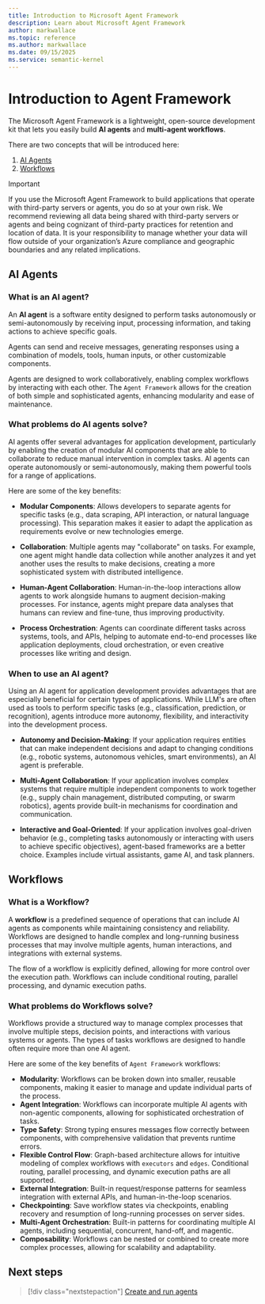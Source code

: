 ```yaml
---
title: Introduction to Microsoft Agent Framework
description: Learn about Microsoft Agent Framework
author: markwallace
ms.topic: reference
ms.author: markwallace
ms.date: 09/15/2025
ms.service: semantic-kernel
---
```


# Introduction to Agent Framework

The Microsoft Agent Framework is a lightweight, open-source development kit that lets you easily build **AI agents** and **multi-agent workflows**.

There are two concepts that will be introduced here:

1. [AI Agents](#ai-agents)
2. [Workflows](#workflows)

> [!IMPORTANT]
> If you use the Microsoft Agent Framework to build applications that operate with third-party servers or agents, you do so at your own risk. We recommend reviewing all data being shared with third-party servers or agents and being cognizant of third-party practices for retention and location of data. It is your responsibility to manage whether your data will flow outside of your organization’s Azure compliance and geographic boundaries and any related implications. 

## AI Agents

### What is an AI agent?

An **AI agent** is a software entity designed to perform tasks autonomously or semi-autonomously by receiving input, processing information, and taking actions to achieve specific goals.

Agents can send and receive messages, generating responses using a combination of models, tools, human inputs, or other customizable components.

Agents are designed to work collaboratively, enabling complex workflows by interacting with each other.  The `Agent Framework` allows for the creation of both simple and sophisticated agents, enhancing modularity and ease of maintenance.

### What problems do AI agents solve?

AI agents offer several advantages for application development, particularly by enabling the creation of modular AI components that are able to collaborate to reduce manual intervention in complex tasks. AI agents can operate autonomously or semi-autonomously, making them powerful tools for a range of applications.

Here are some of the key benefits:

- **Modular Components**: Allows developers to separate agents for specific tasks (e.g., data scraping, API interaction, or natural language processing). This separation makes it easier to adapt the application as requirements evolve or new technologies emerge.

- **Collaboration**: Multiple agents may "collaborate" on tasks. For example, one agent might handle data collection while another analyzes it and yet another uses the results to make decisions, creating a more sophisticated system with distributed intelligence.

- **Human-Agent Collaboration**: Human-in-the-loop interactions allow agents to work alongside humans to augment decision-making processes. For instance, agents might prepare data analyses that humans can review and fine-tune, thus improving productivity.

- **Process Orchestration**: Agents can coordinate different tasks across systems, tools, and APIs, helping to automate end-to-end processes like application deployments, cloud orchestration, or even creative processes like writing and design.

### When to use an AI agent?

Using an AI agent for application development provides advantages that are especially beneficial for certain types of applications. While LLM's are often used as tools to perform specific tasks (e.g., classification, prediction, or recognition), agents introduce more autonomy, flexibility, and interactivity into the development process.

- **Autonomy and Decision-Making**: If your application requires entities that can make independent decisions and adapt to changing conditions (e.g., robotic systems, autonomous vehicles, smart environments), an AI agent is preferable.

- **Multi-Agent Collaboration**: If your application involves complex systems that require multiple independent components to work together (e.g., supply chain management, distributed computing, or swarm robotics), agents provide built-in mechanisms for coordination and communication.

- **Interactive and Goal-Oriented**: If your application involves goal-driven behavior (e.g., completing tasks autonomously or interacting with users to achieve specific objectives), agent-based frameworks are a better choice. Examples include virtual assistants, game AI, and task planners.

## Workflows

### What is a Workflow?

A **workflow** is a predefined sequence of operations that can include AI agents as components while maintaining consistency and reliability. Workflows are designed to handle complex and long-running business processes that may involve multiple agents, human interactions, and integrations with external systems.

The flow of a workflow is explicitly defined, allowing for more control over the execution path. Workflows can include conditional routing, parallel processing, and dynamic execution paths.

### What problems do Workflows solve?

Workflows provide a structured way to manage complex processes that involve multiple steps, decision points, and interactions with various systems or agents. The types of tasks workflows are designed to handle often require more than one AI agent.

Here are some of the key benefits of `Agent Framework` workflows:

- **Modularity**: Workflows can be broken down into smaller, reusable components, making it easier to manage and update individual parts of the process.
- **Agent Integration**: Workflows can incorporate multiple AI agents with non-agentic components, allowing for sophisticated orchestration of tasks.
- **Type Safety**: Strong typing ensures messages flow correctly between components, with comprehensive validation that prevents runtime errors.
- **Flexible Control Flow**: Graph-based architecture allows for intuitive modeling of complex workflows with `executors` and `edges`. Conditional routing, parallel processing, and dynamic execution paths are all supported.
- **External Integration**: Built-in request/response patterns for seamless integration with external APIs, and human-in-the-loop scenarios.
- **Checkpointing**: Save workflow states via checkpoints, enabling recovery and resumption of long-running processes on server sides.
- **Multi-Agent Orchestration**: Built-in patterns for coordinating multiple AI agents, including sequential, concurrent, hand-off, and magentic.
- **Composability**: Workflows can be nested or combined to create more complex processes, allowing for scalability and adaptability.

## Next steps

> [!div class="nextstepaction"]
> [Create and run agents](./tutorials/agents/run-agent.md)
